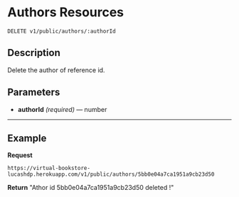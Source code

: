 # Authors Resources

    DELETE v1/public/authors/:authorId

## Description
Delete the author of reference id.

## Parameters

- **authorId** _(required)_ — number

***

## Example
**Request**

    https://virtual-bookstore-lucashdp.herokuapp.com/v1/public/authors/5bb0e04a7ca1951a9cb23d50

**Return**
"Athor id 5bb0e04a7ca1951a9cb23d50 deleted !"
